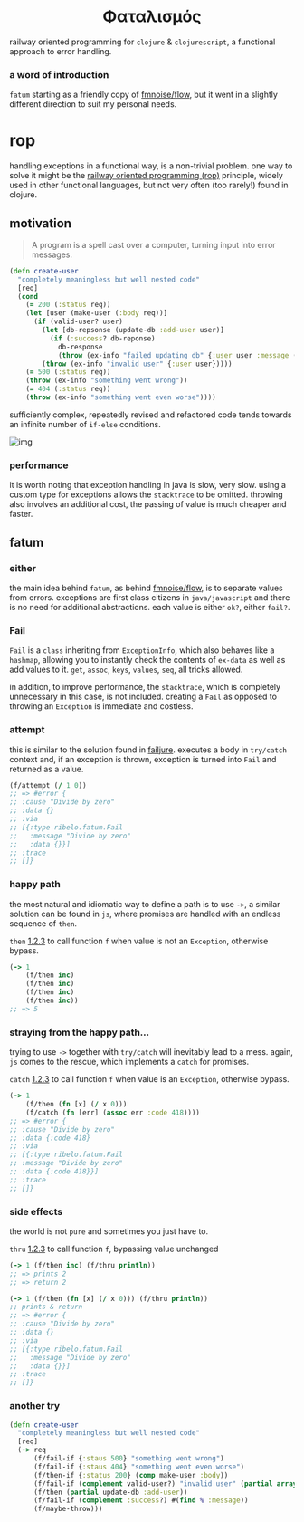 <h1 align="center">Φαταλισμός</h1>

railway oriented programming for `clojure` & `clojurescript`, a functional approach to error handling.


### a word of introduction

`fatum` starting as a friendly copy of [fmnoise/flow](https://github.com/fmnoise/flow), but it went in a slightly different direction to suit my personal needs.


# rop

handling exceptions in a functional way, is a non-trivial problem. one way to solve it might be the [railway oriented programming (rop)](https://www.slideshare.net/ScottWlaschin/railway-oriented-programming) principle, widely used in other functional languages, but not very often (too rarely!) found in clojure.


## motivation

> A program is a spell cast over a computer, turning input into error messages.

```clojure
(defn create-user
  "completely meaningless but well nested code"
  [req]
  (cond
    (= 200 (:status req))
    (let [user (make-user (:body req))]
      (if (valid-user? user)
        (let [db-repsonse (update-db :add-user user)]
          (if (:success? db-reponse)
            db-response
            (throw (ex-info "failed updating db" {:user user :message (:message db-response)}))))
        (throw (ex-info "invalid user" {:user user}))))
    (= 500 (:status req))
    (throw (ex-info "something went wrong"))
    (= 404 (:status req))
    (throw (ex-info "something went even worse"))))
```

sufficiently complex, repeatedly revised and refactored code tends towards an infinite number of `if-else` conditions.

![img](https://miro.medium.com/max/360/1*MlHI_FUwZTUTNiXQkwwIvQ.JPEG)


### performance

it is worth noting that exception handling in java is slow, very slow. using a custom type for exceptions allows the `stacktrace` to be omitted. throwing also involves an additional cost, the passing of value is much cheaper and faster.


## fatum


### either

the main idea behind `fatum`, as behind [fmnoise/flow](https://github.com/fmnoise/flow/), is to separate values from errors. exceptions are first class citizens in `java/javascript` and there is no need for additional abstractions. each value is either `ok?`, either `fail?`.


### Fail

`Fail` is a `class` inheriting from `ExceptionInfo`, which also behaves like a `hashmap`, allowing you to instantly check the contents of `ex-data` as well as add values to it. `get`, `assoc`, `keys`, `values`, `seq`, all tricks allowed.

in addition, to improve performance, the `stacktrace`, which is completely unnecessary in this case, is not included. creating a `Fail` as opposed to throwing an `Exception` is immediate and costless.


<a id="org69dcc91"></a>

### attempt

this is similar to the solution found in [failjure](https://github.com/adambard/failjure#attempt). executes a body in `try/catch` context and, if an exception is thrown, exception is turned into `Fail` and returned as a value.

```clojure
(f/attempt (/ 1 0))
;; => #error {
;; :cause "Divide by zero"
;; :data {}
;; :via
;; [{:type ribelo.fatum.Fail
;;   :message "Divide by zero"
;;   :data {}}]
;; :trace
;; []}
```


### happy path

the most natural and idiomatic way to define a path is to use `->`, a similar solution can be found in `js`, where promises are handled with an endless sequence of `then`.

`then` [1.2.3](#org69dcc91) to call function `f` when value is not an `Exception`, otherwise bypass.

```clojure
(-> 1
    (f/then inc)
    (f/then inc)
    (f/then inc)
    (f/then inc))
;; => 5
```


### straying from the happy path&#x2026;

trying to use `->` together with `try/catch` will inevitably lead to a mess. again, `js` comes to the rescue, which implements a `catch` for promises.

`catch` [1.2.3](#org69dcc91) to call function `f` when value is an `Exception`, otherwise bypass.

```clojure
(-> 1
    (f/then (fn [x] (/ x 0)))
    (f/catch (fn [err] (assoc err :code 418))))
;; => #error {
;; :cause "Divide by zero"
;; :data {:code 418}
;; :via
;; [{:type ribelo.fatum.Fail
;; :message "Divide by zero"
;; :data {:code 418}}]
;; :trace
;; []}

```


### side effects

the world is not `pure` and sometimes you just have to.

`thru` [1.2.3](#org69dcc91) to call function `f`, bypassing value unchanged

```clojure
(-> 1 (f/then inc) (f/thru println))
;; => prints 2
;; => return 2

(-> 1 (f/then (fn [x] (/ x 0))) (f/thru println))
;; prints & return
;; => #error {
;; :cause "Divide by zero"
;; :data {}
;; :via
;; [{:type ribelo.fatum.Fail
;;   :message "Divide by zero"
;;   :data {}}]
;; :trace
;; []}
```


### another try

```clojure
(defn create-user
  "completely meaningless but well nested code"
  [req]
  (-> req
      (f/fail-if {:staus 500} "something went wrong")
      (f/fail-if {:staus 404} "something went even worse")
      (f/then-if {:status 200} (comp make-user :body))
      (f/fail-if (complement valid-user?) "invalid user" (partial array-map :user))
      (f/then (partial update-db :add-user))
      (f/fail-if (complement :success?) #(find % :message))
      (f/maybe-throw)))
```
